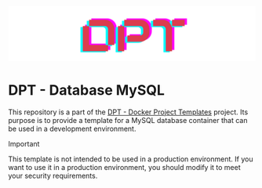 <div align="center" markdown="1">
    <img src="https://raw.githubusercontent.com/docker-project-templates/.github/refs/heads/main/assets/pictures/dpt-logo.png" alt="DPT Logo"/>
</div>

# DPT - Database MySQL

This repository is a part of the [DPT - Docker Project Templates](https://github.com/docker-project-templates) project.
Its purpose is to provide a template for a MySQL database container that can be used in a development environment.

> [!IMPORTANT]
> This template is not intended to be used in a production environment. If you want to use it in a production environment, you should modify it to meet your security requirements.
